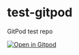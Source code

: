 # test-gitpod
GitPod test repo

[![Open in Gitpod](https://gitpod.io/button/open-in-gitpod.svg)](https://gitpod.io/#test-gitpod)
